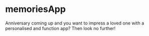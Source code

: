 # memoriesApp
Anniversary coming up and you want to impress a loved one with a personalised and function app? Then look no further!
